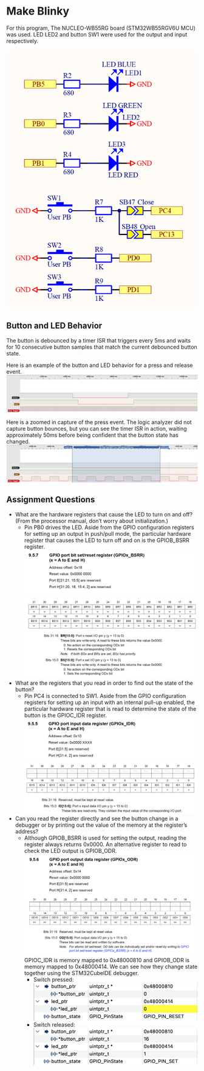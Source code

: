 # Make Blinky
For this program, The NUCLEO-WB55RG board (STM32WB55RGV6U MCU) was used. LED LED2 and button SW1 were used for the output and input respectively. 

![STM32WB55RG Nucleo User Buttons and LEDs](images/STM32WB55RGV6U_nucleo_buttons_and_leds.png)

## Button and LED Behavior
The button is debounced by a timer ISR that triggers every 5ms and waits for 10 consecutive button samples that match the current debounced button state.

Here is an example of the button and LED behavior for a press and release event.
![Press and release zoom out](images/button_press_and_release_zoom_out.png)

Here is a zoomed in capture of the press event. The logic analyzer did not capture button bounces, but you can see the timer ISR in action, waiting approximately 50ms before being confident that the button state has changed.
![Press zoom in](images/button_press_debounce_zoom_in.png)

## Assignment Questions
- What are the hardware registers that cause the LED to turn on and off? (From the processor manual, don’t worry about initialization.)
    - Pin PB0 drives the LED. Aside from the GPIO configuration registers for setting up an output in push/pull mode, the particular hardware register that causes the LED to turn off and on is the GPIOB_BSRR register.   
    ![Output Port Register Top](images/STM32WB55RGV6U_output_port_register_top.png)
    ![Output Port Register Bot](images/STM32WB55RGV6U_output_port_register_bottom.png) 
- What are the registers that you read in order to find out the state of the button?
    - Pin PC4 is connected to SW1. Aside from the GPIO configuration registers for setting up an input with an internal pull-up enabled, the particular hardware register that is read to determine the state of the button is the GPIOC_IDR register.
    ![Input Port Register Top](images/STM32WB55RGV6U_input_port_register_top.png)
    ![Input Port Register Bot](images/STM32WB55RGV6U_input_port_register_bottom.png) 
- Can you read the register directly and see the button change in a debugger or by printing out the value of the memory at the register’s address?
    - Although GPIOB_BSRR is used for setting the output, reading the register always returns 0x0000. An alternative register to read to check the LED output is GPIOB_ODR.
    ![Output Port Register ODR](images/STM32WB55RGV6U_output_port_register_ODR.png)
    GPIOC_IDR is memory mapped to 0x48000810 and GPIOB_ODR is memory mapped to 0x48000414. We can see how they change state together using the STM32CubeIDE debugger.
        - Switch pressed:
        ![Debugger Switch Pressed](images/button_pressed_register_state.png)
        - Switch released:
        ![Debugger Switch Not Pressed](images/button_not_pressed_register_state.png)